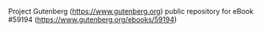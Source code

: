 Project Gutenberg (https://www.gutenberg.org) public repository for
eBook #59194 (https://www.gutenberg.org/ebooks/59194)
